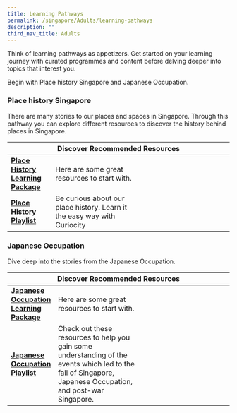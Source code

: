 ```yaml
---
title: Learning Pathways
permalink: /singapore/Adults/learning-pathways
description: ""
third_nav_title: Adults
---
```

<style type="text/css">
/* Links */
.content a { color: #322987; }
.content a:focus,
.content a:hover { color: #28216c; }

/* Button Outline */
.bp-button { padding-left: 1.5rem; padding-right: 1.5rem; }
.bp-button.is-primary-outline { border: 1px solid #322987; color: #322987; background-color: transparent; text-decoration: none; }
.bp-button.is-primary-outline:focus,
.bp-button.is-primary-outline:hover { border: 1px solid #322987; color: #cff2e8; background-color: #322987; text-decoration: none; }

/* Responsive Iframe */
.responsive-iframe { position: absolute; top: 0; left: 0; bottom: 0; right: 0; width: 100%; height: 100%; }
.responsive-iframe-container { position: relative; overflow: hidden; width: 100%; }
.responsive-iframe-container.ratio-16by9 { padding-top: 56.25%; }
.responsive-iframe-container.ratio-4by3 { padding-top: 75%; }
.responsive-iframe-container.ratio-3by2 { padding-top: 66.66%; }
.responsive-iframe-container.ratio-1by1 { padding-top: 100%; }

/* Click Box */
.clickbox { display: block; position: relative; width: 100%; padding-bottom: 56.25%; background-color: transparent; }
.clickbox span { padding: .5rem; }
.clickbox a { position: absolute; display: flex; width: 100%; height: 100%; align-items: center; justify-content: center; font-size: 1.25rem; text-align: center; text-decoration: none; text-transform: uppercase; }
.clickbox a:focus,
.clickbox a:hover { text-decoration: none; }

/* Mint Jade */
.clickbox.is-mint-jade { background-color: #dce5d3; color: #00b794; }
.clickbox.is-mint-jade a { color: #00b794; }
.clickbox.is-mint-jade a:focus,
.clickbox.is-mint-jade a:hover { background-color: #00b794; color: #dce5d3; } 
</style>

Think of learning pathways as appetizers. Get started on your learning journey with curated programmes and content before delving deeper into topics that interest you.

Begin with Place history Singapore and Japanese Occupation. 

<h3><b>Place history Singapore</b></h3>
There are many stories to our places and spaces in Singapore. Through this pathway you can explore different resources to discover the history behind places in Singapore. 

<div class="horizontal-scroll margin--bottom--lg">
  <table class="generic-table">
    <thead>
      <tr>
        <th colspan="4" class="is-uppercase has-weight-normal">Discover Recommended Resources</th>
      </tr>
    </thead>
    <tbody>
      <tr>
        <td style="width: 20%;"><a href="/singapore/adults/content-place-history"><b>Place History Learning Package</b></a></td>
        <td style="width: 40%;">Here are some great resources to start with.</td>
        <td style="width: 20%;"> </td>
        <td style="width: 20%;"> </td>
      </tr>
      <tr>
        <td><a href="/singapore/adults/content-place-history"><b>Place History Playlist</b></a></td>
        <td>Be curious about our place history. Learn it the easy way with Curiocity</td>
        <td></td>
        <td> </td>
			</tr>
    </tbody>
  </table>
</div>
<h3><b>Japanese Occupation</b></h3>
Dive deep into the stories from the Japanese Occupation. 

<div class="horizontal-scroll margin--bottom--lg">
  <table class="generic-table">
    <thead>
      <tr>
        <th colspan="4" class="is-uppercase has-weight-normal">Discover Recommended Resources</th>
      </tr>
    </thead>
    <tbody>
      <tr>
        <td style="width: 20%;"><a href="/singapore/adults/content-japanese-occupation"><b>Japanese Occupation Learning Package</b></a></td>
        <td style="width: 40%;">Here are some great resources to start with.</td>
        <td style="width: 20%;"> </td>
        <td style="width: 20%;"> </td>
      </tr>
      <tr>
        <td><a href="/singapore/adults/content-content-japanese-occupation"><b>Japanese Occupation Playlist</b></a></td>
       <td style="width: 40%;">Check out these resources to help you gain some understanding of the events which led to the fall of Singapore, Japanese Occupation, and post-war Singapore.</td>
        <td style="width: 20%;"> </td>
        <td style="width: 20%;"> </td>
			</tr>
    </tbody>
  </table>
</div>